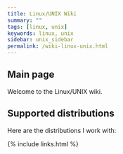 ```yaml
---
title: Linux/UNIX Wiki
summary: ""
tags: [linux, unix]
keywords: linux, unix
sidebar: unix_sidebar
permalink: /wiki-linux-unix.html
---
```



## Main page

Welcome to the Linux/UNIX wiki.

## Supported distributions

Here are the distributions I work with:



{% include links.html %}
